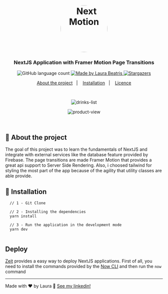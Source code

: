 <h1 align="center">
  <img alt="Next Motion" title="Next Motion" src="https://upload.wikimedia.org/wikipedia/pt/0/0f/Starbucks_Corporation_Logo_2011.svg.png" width="150px" style="border-radius:100px"/>
</h1>

<h3 align="center">
  NextJS Application with Framer Motion Page Transitions 
</h3>


<p align="center">
  <img alt="GitHub language count" src="https://img.shields.io/github/languages/count/LauraBeatris/next-motion?color=%23337657&logoColor=%23337657">

  <a href="https://www.linkedin.com/in/laurabeatris/">
    <img alt="Made by Laura Beatris" src="https://img.shields.io/badge/made%20by-LauraBeatris-%23197043">
  </a>

  <a href="https://github.com/LauraBeatris/amazon-next/stargazers">
    <img alt="Stargazers" src="https://img.shields.io/github/stars/LauraBeatris/next-motion?style=social">
  </a>
</p>

<p align="center">
  <a href="#rocket-about-the-project">About the project</a>&nbsp;&nbsp;&nbsp;|&nbsp;&nbsp;&nbsp;
  <a href="#runner-installation">Installation</a>&nbsp;&nbsp;&nbsp;|&nbsp;&nbsp;&nbsp;
  <a href="#memo-licence">Licence</a>
</p>

<br>
<p align="center">
  <img align="center" src="https://i.ibb.co/DYTxZ2Q/drinks-list.png" alt="drinks-list" border="0"></p>
<p align="center">
  <img align="center" src="https://i.ibb.co/zHz7H6c/product-view.png" alt="product-view" border="0">
</p>
<br>


## :rocket: About the project
  The goal of this project was to learn the fundamentals of NextJS and integrate with external services like the database feature provided by Firebase. The page transitions are made Framer Motion that provides a great api support to Server Side Rendering.
Also, i choosed tailwind for styling the most part of the app because of the agility that utility classes are able provide.
## :runner: Installation 

```   
  // 1 - Git Clone
          
  // 2 - Installing the dependencies
  yarn install
  
  // 3 - Run the application in the development mode 
  yarn dev
  
```

## Deploy 
[Zeit](https://zeit.co/) provides a easy way to deploy NextJS applications. First of all, you need to install the commands provided by the [Now CLI](https://zeit.co/download) and then run the ``` now ``` command
  
---

Made with ♥ by Laura :wave: [See my linkedin!](https://www.linkedin.com/in/laurabeatris/)
